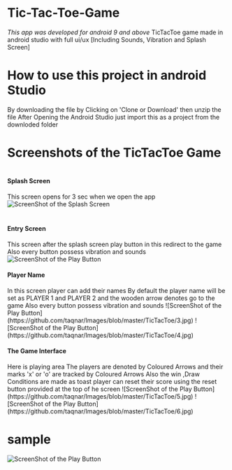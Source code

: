 # Tic-Tac-Toe-Game
_This app was developed for android 9 and above_
TicTacToe game made in android studio with full ui/ux [Including Sounds, Vibration and Splash Screen]
# How to use this project in android Studio
By downloading the file by Clicking on 'Clone or Download'
then unzip the file
After Opening the Android Studio just import this as a project from the downloded folder 

# Screenshots of the TicTacToe Game 
# <h4>Splash Screen</h4>
This screen opens for 3 sec when we open the app
![ScreenShot of the Splash Screen](https://github.com/taqnar/Images/blob/master/TicTacToe/1.jpg)

# <h4>Entry Screen</h4>
This screen after the splash screen 
play button in this redirect to the game
Also every button possess vibration and sounds
![ScreenShot of the Play Button](https://github.com/taqnar/Images/blob/master/TicTacToe/2.jpg)

<h4>Player Name</h4>
In this screen player can add their names 
By default the player name will be set as PLAYER 1 and PLAYER 2
and the wooden arrow denotes go to the game
Also every button possess vibration and sounds
![ScreenShot of the Play Button](https://github.com/taqnar/Images/blob/master/TicTacToe/3.jpg)
![ScreenShot of the Play Button](https://github.com/taqnar/Images/blob/master/TicTacToe/4.jpg)

<h4>The Game Interface</h4>
Here is playing area 
The players are denoted by Coloured Arrows and their marks 'x' or 'o' are tracked by Coloured Arrows
Also the win ,Draw Conditions are made as toast
player can reset their score using the reset button provided at the top of he screen
![ScreenShot of the Play Button](https://github.com/taqnar/Images/blob/master/TicTacToe/5.jpg)
![ScreenShot of the Play Button](https://github.com/taqnar/Images/blob/master/TicTacToe/6.jpg)

# sample
![ScreenShot of the Play Button](https://github.com/taqnar/Images/blob/master/TicTacToe/6.jpg)





